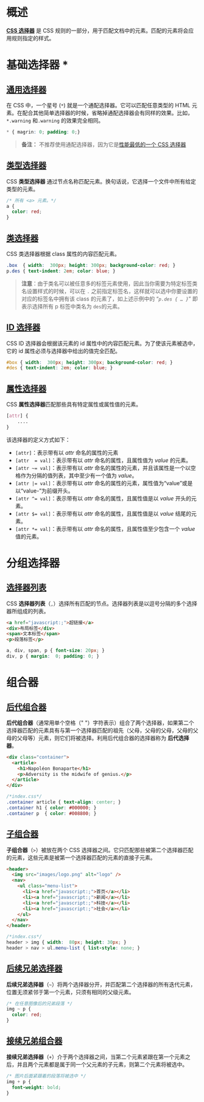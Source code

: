 # 概述

[**CSS 选择器**]( https://developer.mozilla.org/zh-CN/docs/Web/CSS/CSS_selectors) 是 CSS 规则的一部分，用于匹配文档中的元素。匹配的元素将会应用规则指定的样式。

# 基础选择器 *

## [通用选择器](https://developer.mozilla.org/zh-CN/docs/Web/CSS/Universal_selectors)

在 CSS 中，一个星号 (`*`) 就是一个通配选择器。它可以匹配任意类型的 HTML 元素。在配合其他简单选择器的时候，省略掉通配选择器会有同样的效果。比如，`*.warning` 和`.warning` 的效果完全相同。

```css
* { magrin: 0; padding: 0;}
```

> **备注：** 不推荐使用通配选择器，因为它是[性能最低的一个 CSS 选择器](https://www.stevesouders.com/blog/2009/06/18/simplifying-css-selectors/)

## [类型选择器](https://developer.mozilla.org/zh-CN/docs/Web/CSS/Type_selectors)

CSS **类型选择器** 通过节点名称匹配元素。换句话说，它选择一个文件中所有给定类型的元素。

```css
/* 所有 <a> 元素。*/
a {
  color: red;
}
```

## [类选择器](https://developer.mozilla.org/zh-CN/docs/Web/CSS/Class_selectors)

CSS 类选择器根据 class 属性的内容匹配元素。

```css
.box  { width:  300px; height: 300px; background-color: red; }
p.des { text-indent: 2em; color: blue; }
```

> **注意**：由于类名可以被任意多的标签元素使用，因此当你需要为特定标签类名设置样式的时候，可以在 `.` 之前指定标签名，这样就可以选中你要设置的对应的标签名中拥有该 class 的元素了，如上述示例中的 “*`p.des { … }`*”  即表示选择所有 p 标签中类名为 `des`的元素。

## [ID 选择器](https://developer.mozilla.org/zh-CN/docs/Web/CSS/ID_selectors)

CSS ID 选择器会根据该元素的 id 属性中的内容匹配元素。为了使该元素被选中，它的 id 属性必须与选择器中给出的值完全匹配。

```css
#box { width:  300px; height: 300px; background-color: red; }
#des { text-indent: 2em; color: blue; }
```

## [属性选择器]()

CSS **属性选择器**匹配那些具有特定属性或属性值的元素。

```css
[attr] {
    ....
}
```

该选择器的定义方式如下：

- `[attr]`：表示带有以 *attr* 命名的属性的元素
- `[attr  = val]`：表示带有以 *attr* 命名的属性，且属性值为 *value* 的元素。
- `[attr ~= val]`：表示带有以 *attr* 命名的属性的元素，并且该属性是一个以空格作为分隔的值列表，其中至少有一个值为 *value*。
- `[attr |= val]`：表示带有以 *attr* 命名的属性的元素，属性值为“value”或是以“value-”为前缀开头。
- `[attr ^= val]`：表示带有以 *attr* 命名的属性，且属性值是以 *value* 开头的元素。
- `[attr $= val]`：表示带有以 *attr* 命名的属性，且属性值是以 *value* 结尾的元素。
- `[attr *= val]`：表示带有以 *attr* 命名的属性，且属性值至少包含一个 *value* 值的元素。

# 分组选择器

## [选择器列表](https://developer.mozilla.org/zh-CN/docs/Web/CSS/Selector_list)

CSS **选择器列表**（`,`）选择所有匹配的节点。选择器列表是以逗号分隔的多个选择器所组成的列表。

```html
<a href="javascript:;">超链接</a>
<div>布局标签</div>
<span>文本标签</span>
<p>段落标签</p>
```

```css
a, div, span, p { font-size: 20px; }
div, p { margin:  0; padding: 0; }
```

# 组合器

## [后代组合器](https://developer.mozilla.org/zh-CN/docs/Web/CSS/Descendant_combinator)

**后代组合器**（通常用单个空格（" "）字符表示）组合了两个选择器，如果第二个选择器匹配的元素具有与第一个选择器匹配的祖先（父母，父母的父母，父母的父母的父母等）元素，则它们将被选择。利用后代组合器的选择器称为 **后代选择器**。

```html
<div class="container">
  <article>
    <h1>Napoléon Bonaparte</h1>
    <p>Adversity is the midwife of genius.</p>
  </article>
</div>
```

```css
/*index.css*/
.container article { text-align: center; }
.container h1 { color: #000000; }
.container p  { color: #008800; }
```

## [子组合器](https://developer.mozilla.org/zh-CN/docs/Web/CSS/Child_combinator)

**子组合器**（`>`）被放在两个 CSS 选择器之间。它只匹配那些被第二个选择器匹配的元素，这些元素是被第一个选择器匹配的元素的直接子元素。

```html
<header>
  <img src="images/logo.png" alt="logo" />
  <nav>
    <ul class="menu-list">
      <li><a href="javascript:;">首页</a></li>
      <li><a href="javascript:;">新闻</a></li>
      <li><a href="javascript:;">科技</a></li>
      <li><a href="javascript:;">社会</a></li>
    </ul>
  </nav>
</header>
```

```css
/*index.css*/
header > img { width:  80px; height: 30px; }
header > nav > ul.menu-list { list-style: none; }
```

## [后续兄弟选择器](https://developer.mozilla.org/zh-CN/docs/Web/CSS/Subsequent-sibling_combinator)

**后续兄弟选择器**（`~`）将两个选择器分开，并匹配第二个选择器的所有迭代元素，位置无须紧邻于第一个元素，只须有相同的父级元素。

```css
/* 在任意图像后的兄弟段落 */
img ~ p {
  color: red;
}
```

## [接续兄弟组合器](https://developer.mozilla.org/zh-CN/docs/Web/CSS/Next-sibling_combinator)

**接续兄弟选择器**（`+`）介于两个选择器之间，当第二个元素紧跟在第一个元素之后，并且两个元素都是属于同一个父元素的子元素，则第二个元素将被选中。

```css
/* 图片后面紧跟着的段落将被选中 */
img + p {
  font-weight: bold;
}
```













